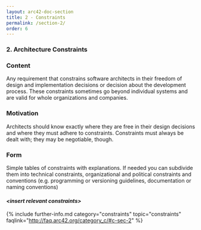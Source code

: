 ```yaml
---
layout: arc42-doc-section
title: 2 - Constraints
permalink: /section-2/
order: 6
---
```


### 2. Architecture Constraints


<div class="arc42-help" markdown="1">

### Content

Any requirement that constrains software architects in their freedom of design and implementation decisions or decision about the development process. These constraints sometimes go beyond individual systems and are valid for whole organizations and companies.


### Motivation
Architects should know exactly where they are free in their design decisions and where they must adhere to constraints.
Constraints must always be dealt with; they may be negotiable, though.

### Form
Simple tables of constraints with explanations. If needed you can subdivide them into technical constraints, organizational and political constraints and conventions (e.g. programming or versioning guidelines, documentation or naming conventions)

</div>

#### _&lt;insert relevant constraints>_


{% include further-info.md
   category="constraints"
   topic="constraints"
   faqlink="http://faq.arc42.org/category_c/#c-sec-2" %}
